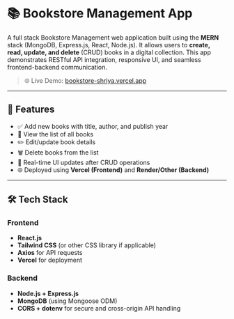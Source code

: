# 📚 Bookstore Management App

A full stack Bookstore Management web application built using the **MERN** stack (MongoDB, Express.js, React, Node.js). It allows users to **create, read, update, and delete** (CRUD) books in a digital collection. This app demonstrates RESTful API integration, responsive UI, and seamless frontend-backend communication.

> 🌐 Live Demo: [bookstore-shriya.vercel.app](https://bookstore-shriya.vercel.app/)

---

## 🚀 Features

- ✅ Add new books with title, author, and publish year
- 📖 View the list of all books
- ✏️ Edit/update book details
- 🗑️ Delete books from the list
- 🔄 Real-time UI updates after CRUD operations
- 🌐 Deployed using **Vercel (Frontend)** and **Render/Other (Backend)**

---

## 🛠️ Tech Stack

### Frontend
- **React.js**
- **Tailwind CSS** (or other CSS library if applicable)
- **Axios** for API requests
- **Vercel** for deployment

### Backend
- **Node.js + Express.js**
- **MongoDB** (using Mongoose ODM)
- **CORS + dotenv** for secure and cross-origin API handling

